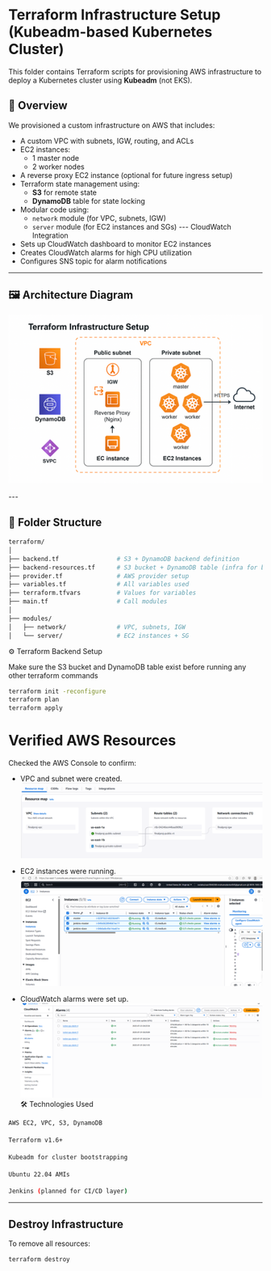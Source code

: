 # Terraform Infrastructure Setup (Kubeadm-based Kubernetes Cluster)

This folder contains Terraform scripts for provisioning AWS infrastructure to deploy a Kubernetes cluster using **Kubeadm** (not EKS).

## 📌 Overview

We provisioned a custom infrastructure on AWS that includes:

- A custom VPC with subnets, IGW, routing, and ACLs
- EC2 instances:
  - 1 master node
  - 2 worker nodes
- A reverse proxy EC2 instance (optional for future ingress setup)
- Terraform state management using:
  - **S3** for remote state
  - **DynamoDB** table for state locking
- Modular code using:
  - `network` module (for VPC, subnets, IGW)
  - `server` module (for EC2 instances and SGs)
--- CloudWatch Integration
- Sets up CloudWatch dashboard to monitor EC2 instances
- Creates CloudWatch alarms for high CPU utilization
- Configures SNS topic for alarm notifications

---

## 🖼️ Architecture Diagram

<p align="center">
  <img src="assets/terraform.png" alt="Terraform " width="700"/>
</p>
---

## 📂 Folder Structure

```bash
terraform/
│
├── backend.tf                # S3 + DynamoDB backend definition
├── backend-resources.tf      # S3 bucket + DynamoDB table (infra for backend)
├── provider.tf               # AWS provider setup
├── variables.tf              # All variables used
├── terraform.tfvars          # Values for variables
├── main.tf                   # Call modules
│
├── modules/
│   ├── network/              # VPC, subnets, IGW
│   └── server/               # EC2 instances + SG


```
⚙️ Terraform Backend Setup


Make sure the S3 bucket and DynamoDB table exist before running any other terraform commands

```bash
terraform init -reconfigure
terraform plan
terraform apply
```

# Verified AWS Resources
Checked the AWS Console to confirm:
- VPC and subnet were created.
![Alt text](assets/terraform2.PNG)

- EC2 instances were running.
![Alt text](assets/aws-view.PNG)




- CloudWatch alarms were set up.
![Alt text](assets/Cloudwatch.png)
🛠️ Technologies Used
```bash
AWS EC2, VPC, S3, DynamoDB

Terraform v1.6+

Kubeadm for cluster bootstrapping

Ubuntu 22.04 AMIs

Jenkins (planned for CI/CD layer)

```
---------------------------------------------

## Destroy Infrastructure

To remove all resources:

```bash
terraform destroy
```
